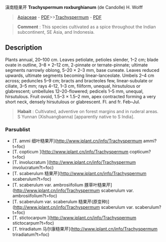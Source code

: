 滇南糙果芹 **Trachyspermum roxburghianum** (de Candolle) H. Wolff

> [Apiaceae](http://www.iplant.cn/info/Apiaceae?t=foc) - [PDF](http://www.iplant.cn/foc/pdf/Apiaceae.pdf)>>[Trachyspermum](http://www.iplant.cn/info/Trachyspermum?t=foc) - [PDF](http://www.iplant.cn/foc/pdf/Trachyspermum.pdf)

> **Comment** : 
> This species cultivated as a spice throughout the Indian subcontinent, SE Asia, and Indonesia.

## Description

Plants annual, 20–100 cm. Leaves petiolate, petioles slender, 1–2 cm; blade ovate in outline, 3–8 × 2–12 cm, 2-pinnate or ternate-pinnate; ultimate segments narrowly oblong, 5–20 × 2–3 mm, base cuneate. Leaves reduced upwards, ultimate segments becoming linear-lanceolate. Umbels 2–4 cm across; peduncles 5–9 cm; bracts and bracteoles few, linear-subulate or ciliate, 3–5 mm; rays 4–12, 1–3 cm, filiform, unequal, hirsutulous or glabrescent; umbellules 12–20-flowered; pedicels 1–5 mm, unequal, hirsutulous. Fruit ovoid, 1.5–3 × 1.5–2 mm, apex contracted forming a very short neck, densely hirsutulous or glabrescent. Fl. and fr. Feb–Jul.

> **Habait** : 
> Cultivated, adventive on forest margins and in ruderal areas. S Yunnan (Xishuangbanna) [apparently native to S India].

### Parsublist

* [T.  ammi  细叶糙果芹](http://www.iplant.cn/info/Trachyspermum ammi?t=foc)
* [T.  copticum  ](http://www.iplant.cn/info/Trachyspermum copticum?t=foc)
* [T.  involucratum  ](http://www.iplant.cn/info/Trachyspermum involucratum?t=foc)
* [T.  scaberulum  糙果芹](http://www.iplant.cn/info/Trachyspermum scaberulum?t=foc)
* [T.  scaberulum var. ambrosiifolium  豚草叶糙果芹](http://www.iplant.cn/info/Trachyspermum scaberulum var. ambrosiifolium?t=foc)
* [T.  scaberulum var. scaberulum  糙果芹(原变种)](http://www.iplant.cn/info/Trachyspermum scaberulum var. scaberulum?t=foc)
* [T.  stictocarpum  ](http://www.iplant.cn/info/Trachyspermum stictocarpum?t=foc)
* [T.  triradiatum  马尔康糙果芹](http://www.iplant.cn/info/Trachyspermum triradiatum?t=foc)
